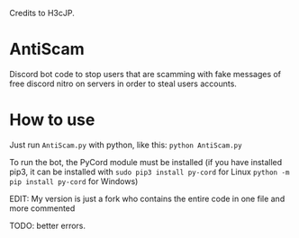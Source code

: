 Credits to H3cJP.

# AntiScam
Discord bot code to stop users that are scamming with fake messages of free discord nitro on servers in order to steal users accounts.

# How to use
Just run `AntiScam.py` with python, like this: `python AntiScam.py`

To run the bot, the PyCord module must be installed (if you have installed pip3, it can be installed with `sudo pip3 install py-cord` for Linux `python -m pip install py-cord` for Windows)

EDIT: My version is just a fork who contains the entire code in one file and more commented

TODO: better errors.

